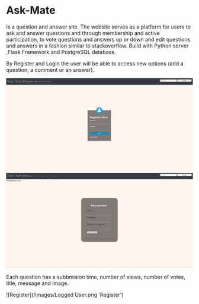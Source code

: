 
# Ask-Mate
Is a question and answer site. The website serves as a platform for users to ask and answer questions and through membership and active participation, to vote questions and answers up or down and edit questions and answers in a fashion similar to stackoverflow. Build with  Python server ,Flask Framework and PostgreSQL database.

By Register and Login the user will be able to access new options (add a question, a comment or an answer).

![Register](/images/register.png 'Register')
![Register](/images/addQuestion.png 'Register')


Each question has a subbmision time, number of views, number of votes, title, message and image.

![Register](/images/Logged User.png 'Register')
